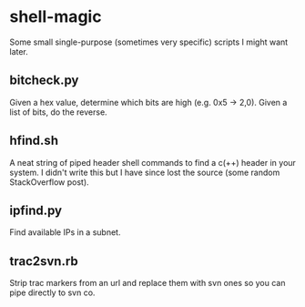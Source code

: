# shell-magic
Some small single-purpose (sometimes very specific) scripts I might want later.

## bitcheck.py
Given a hex value, determine which bits are high (e.g. 0x5 -> 2,0). Given a list of bits, do the reverse.

## hfind.sh
A neat string of piped header shell commands to find a c(++) header in your system. I didn't write this but I have since lost the source (some random StackOverflow post).

## ipfind.py
Find available IPs in a subnet.

## trac2svn.rb
Strip trac markers from an url and replace them with svn ones so you can pipe directly to svn co.
